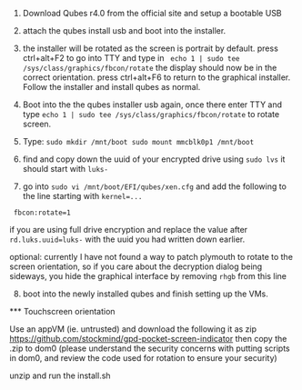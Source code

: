 1. Download Qubes r4.0 from the official site and setup a bootable USB

2. attach the qubes install usb and boot into the installer.

3. the installer will be rotated as the screen is portrait by default. press ctrl+alt+F2 to go into TTY and type in ` echo 1 | sudo tee /sys/class/graphics/fbcon/rotate` the display should now be in the correct orientation. press ctrl+alt+F6 to return to the graphical installer. Follow the installer and install qubes as normal.

5. Boot into the the qubes installer usb again, once there enter TTY and type `echo 1 | sudo tee /sys/class/graphics/fbcon/rotate` to rotate screen.

6. Type:
`sudo mkdir /mnt/boot
sudo mount mmcblk0p1 /mnt/boot`

7. find and copy down the uuid of your encrypted drive using `sudo lvs` it should start with `luks-`

8. go into `sudo vi /mnt/boot/EFI/qubes/xen.cfg` and add the following to the line starting with `kernel=...`

` fbcon:rotate=1`

if you are using full drive encryption
and replace the value after `rd.luks.uuid=luks-` with the uuid you had written down earlier. 


optional: currently I have not found a way to patch plymouth to rotate to the screen orientation, so if you care about the decryption dialog being sideways, you hide the graphical interface by removing `rhgb` from this line

8. boot into the newly installed qubes and finish setting up the VMs.


*** Touchscreen orientation

 Use an appVM (ie. untrusted) and download the following it as zip https://github.com/stockmind/gpd-pocket-screen-indicator then copy the .zip to dom0 (please understand the security concerns with putting scripts in dom0, and review the code used for rotation to ensure your security)

unzip and run the install.sh


